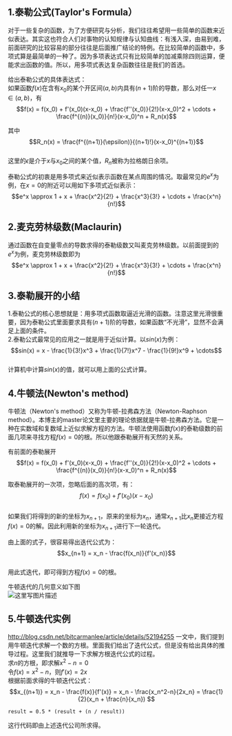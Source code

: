 ## 1.泰勒公式(Taylor's Formula）
对于一些复杂的函数，为了方便研究与分析，我们往往希望用一些简单的函数来近似表达。其实这也符合人们对事物的认知规律与认知曲线：有浅入深，由易到难，前面研究的比较容易的部分往往是后面推广结论的特例。在比较简单的函数中，多项式算是最简单的一种了。因为多项表达式只有比较简单的加减乘除四则运算，便能求出函数的值。所以，用多项式表达复杂函数往往是我们的首选。  

给出泰勒公式的具体表达式：  
如果函数$f(x)$在含有$x_0$的某个开区间$(a,b)$内具有$(n+1)$阶的导数，那么对任一$x \in (a,b)$，有  
$$f(x) = f(x_0) + f'(x_0)(x-x_0) + \frac{f''(x_0)}{2!}(x-x_0)^2 + \cdots + \frac{f^{(n)}(x_0)}{n!}(x-x_0)^n + R_n(x)$$  

其中 $$R_n(x) = \frac{f^{(n+1)}(\epsilon)}{(n+1)!}(x-x_0)^{(n+1)}$$  
这里的$\epsilon$是介于$x$与$x_0$之间的某个值，$R_n$被称为拉格朗日余项。  

泰勒公式的初衷是用多项式来近似表示函数在某点周围的情况。取最常见的$e^x$为例，在$x=0$的附近可以用如下多项式近似表示：  
$$e^x \approx 1 + x + \frac{x^2}{2!} + \frac{x^3}{3!} + \cdots + \frac{x^n}{n!}$$  

## 2.麦克劳林级数(Maclaurin)
通过函数在自变量零点的导数求得的泰勒级数又叫麦克劳林级数。以前面提到的$e^x$为例，麦克劳林级数即为  
$$e^x \approx 1 + x + \frac{x^2}{2!} + \frac{x^3}{3!} + \cdots + \frac{x^n}{n!}$$  

## 3.泰勒展开的小结
1.泰勒公式的核心思想就是：用多项式函数取逼近光滑的函数。注意这里光滑很重要，因为泰勒公式里面要求具有$(n+1)$阶的导数，如果函数“不光滑”，显然不会满足上面的条件。  
2.泰勒公式最常见的应用之一就是用于近似计算。以$sin(x)$为例：  
$$sin(x) = x - \frac{1}{3!}x^3 + \frac{1}{7!}x^7 - \frac{1}{9!}x^9 + \cdots$$  
计算机中计算$sin(x)$的值，就可以用上面的公式计算。  

## 4.牛顿法(Newton's method)
牛顿法（Newton's method）又称为牛顿-拉弗森方法（Newton-Raphson method）。本博主的master论文里主要的理论依据就是牛顿-拉弗森方法。它是一种在实数域和复数域上近似求解方程的方法。牛顿法使用函数$f(x)$的泰勒级数的前面几项来寻找方程$f(x)=0$的根。所以他跟泰勒展开有天然的关系。  

有前面的泰勒展开  
$$f(x) = f(x_0) + f'(x_0)(x-x_0) + \frac{f''(x_0)}{2!}(x-x_0)^2 + \cdots + \frac{f^{(n)}(x_0)}{n!}(x-x_0)^n + R_n(x)$$  

取泰勒展开的一次项，忽略后面的高次项，有：  
$$f(x) = f(x_0) + f'(x_0)(x-x_0)$$  
如果我们将得到的新的坐标为$x_{n+1}$，原来的坐标为$x_n$，通常$x_{n+1}$比$x_n$更接近方程$f(x)=0$的解。因此利用新的坐标为$x_{n+1}$进行下一轮迭代。  

由上面的式子，很容易得出迭代公式为：  
$$x_{n+1} = x_n - \frac{f(x_n)}{f'(x_n)}$$  
用此式迭代，即可得到方程$f(x)=0$的根。  

牛顿迭代的几何意义如下图  
![这里写图片描述](https://github.com/bitcarmanlee/easy-algorithm-interview-photo/blob/master/math/%E7%89%9B%E9%A1%BF%E6%B3%95/newton.png)  

## 5.牛顿迭代实例
http://blog.csdn.net/bitcarmanlee/article/details/52194255 一文中，我们提到用牛顿迭代求解一个数的方根。里面我们给出了迭代公式，但是没有给出具体的推导过程。这里我们就推导一下求解方根迭代公式的过程。    
求$n$的方根，即求解$x^2-n=0$  
令$f(x) = x^2 - n$，则$f'(x) = 2x$  
根据前面求得的牛顿迭代公式：  
$$x_{(n+1)} = x_n - \frac{f(x)}{f'(x)} = x_n - \frac{x_n^2-n}{2x_n} = \frac{1}{2}(x_n + \frac{n}{x_n}) $$  

```
result = 0.5 * (result + (n / result))
```
这行代码即由上述迭代公司所求得。